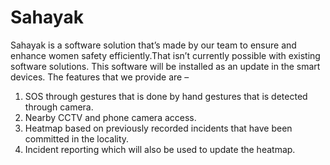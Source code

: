 # Sahayak
Sahayak is a software solution that’s made by our team to ensure and enhance women safety efficiently.That isn’t currently possible with existing software solutions. This software will be installed as an update in the smart devices.
The features that we provide are –
1.	SOS through gestures that is done by hand gestures that is detected through camera.
2.	 Nearby CCTV and phone camera access.
3.	Heatmap based on previously recorded incidents that have been committed in the locality.
4.	Incident reporting which will also be used to update the heatmap.
